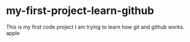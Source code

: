 # my-first-project-learn-github

This is my first code project I am trying to learn how git and github works.
apple